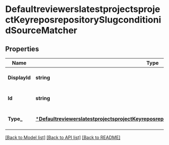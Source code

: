 # DefaultreviewerslatestprojectsprojectKeyreposrepositorySlugconditionidSourceMatcher

## Properties
Name | Type | Description | Notes
------------ | ------------- | ------------- | -------------
**DisplayId** | **string** |  | [optional] [default to null]
**Id** | **string** |  | [optional] [default to null]
**Type_** | [***DefaultreviewerslatestprojectsprojectKeyreposrepositorySlugconditionidSourceMatcherType**](defaultreviewerslatestprojectsprojectKeyreposrepositorySlugconditionid_sourceMatcher_type.md) |  | [optional] [default to null]

[[Back to Model list]](../README.md#documentation-for-models) [[Back to API list]](../README.md#documentation-for-api-endpoints) [[Back to README]](../README.md)

